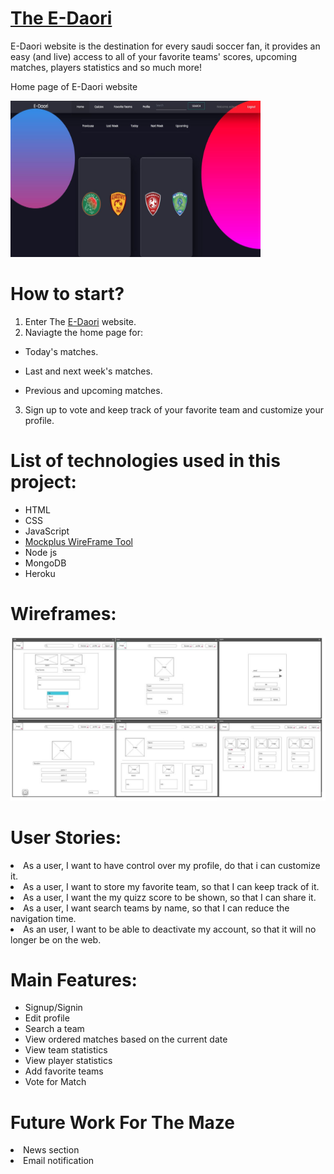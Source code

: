 # [The E-Daori]()
<p> E-Daori website is the destination for every saudi soccer fan, it provides an easy (and live) access to all of your favorite teams' scores, upcoming matches, players statistics and so much more! </p>

<p> Home page of E-Daori website </p>
<img src="./public/images/homePage.JPG" height="250" width="400">

# How to start?
1. Enter The [E-Daori]() website.
2. Naviagte the home page for: 
* Today's matches.

* Last and next week's matches.

* Previous and upcoming matches.

3. Sign up to vote and keep track of your favorite team and customize your profile.

# List of technologies used in this project:

* HTML
* CSS
* JavaScript
* [Mockplus WireFrame Tool](https://www.mockplus.com)
* Node js
* MongoDB
* Heroku 


# Wireframes:

![Full_WireFrame](./public/images/wireFrameAll.JPG)


# User Stories:
<li> As a user, I want to have control over my profile, do that i can customize it.
<li> As a user, I want to store my favorite team, so that I can keep track of it.
<li> As a user, I want the my quizz score to be shown, so that I can share it.
<li> As a user, I want search teams by name, so that I can reduce the navigation time.
<li> As an user, I want to be able to deactivate my account, so that it will no longer be on the web. 


# Main Features:
* Signup/Signin
* Edit profile
* Search a team
* View ordered matches based on the current date
* View team statistics
* View player statistics
* Add favorite teams
* Vote for Match


# Future Work For The Maze
<li> News section</li>
<li> Email notification</li>
